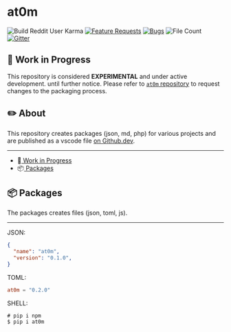 # at0m

![Build Reddit User Karma](https://img.shields.io/reddit/user-karma/combined/vaniones?logo=reddit&logoColor=white)
[![Feature Requests](https://img.shields.io/github/issues/vaniones/uweb/feature-request.svg)](https://github.com/microsoft/vscode/issues?q=is%3Aopen+is%3Aissue+label%6Code?branchName=master%3Afeature-request+sort%3Areactions-%2B1-desc)
[![Bugs](https://img.shields.io/github/issues/vaniones/vscode/bug.svg)](https://github.com/microsoft/vscode/issues?utf8=✓&q=is%3Aissue+is%3Aopen+label%3Abug)
![File Count](https://img.shields.io/github/directory-file-count/vaniones/at0m/.At0m)
[![Gitter](https://img.shields.io/badge/chat-on%20gitter-red.svg)](https://gitter.im/Microsoft/vscode)

## :test_tube: Work in Progress

This repository is considered **EXPERIMENTAL** and under active development.
until further notice. Please refer to [`at0m` repository](https://github.com/Vaniones/at0m)
to request changes to the packaging process.

## :pencil2: About

This repository creates packages (json, md, php) for various projects
and are published as a vscode file [on Github.dev](https://github.dev/Vaniones/at0m/blob/master/README.md).

---

* :test_tube:[    Work in Progress](#work-in-progress)
* :package:[   Packages](#packages)

## :package: Packages

The packages creates files (json, toml, js).

---

JSON:
```json
{
  "name": "at0m",
  "version": "0.1.0",
}
```

TOML:
```toml
at0m = "0.2.0"
```

SHELL:
```shell
# pip i npm
$ pip i at0m
```
